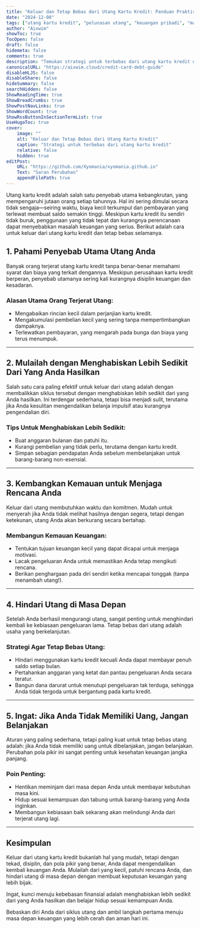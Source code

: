 ```yaml
---
title: "Keluar dan Tetap Bebas dari Utang Kartu Kredit: Panduan Praktis"
date: "2024-12-08"
tags: ["utang kartu kredit", "pelunasan utang", "keuangan pribadi", "manajemen keuangan", "menghindari utang"]
author: "Aixwim"
showToc: true
TocOpen: false
draft: false
hidemeta: false
comments: true
description: "Temukan strategi untuk terbebas dari utang kartu kredit dan membangun masa depan keuangan yang lebih sehat. Pelajari cara mengelola pengeluaran, mengikuti rencana pembayaran, dan menghindari utang di masa depan."
canonicalURL: "https://aixwim.cloud/credit-card-debt-guide"
disableHLJS: false
disableShare: false
hideSummary: false
searchHidden: false
ShowReadingTime: true
ShowBreadCrumbs: true
ShowPostNavLinks: true
ShowWordCount: true
ShowRssButtonInSectionTermList: true
UseHugoToc: true
cover:
    image: ""
    alt: "Keluar dan Tetap Bebas dari Utang Kartu Kredit"
    caption: "Strategi untuk terbebas dari utang kartu kredit"
    relative: false
    hidden: true
editPost:
    URL: "https://github.com/Xyomania/xyomania.github.io"
    Text: "Saran Perubahan"
    appendFilePath: true
---
```


Utang kartu kredit adalah salah satu penyebab utama kebangkrutan, yang mempengaruhi jutaan orang setiap tahunnya. Hal ini sering dimulai secara tidak sengaja—seiring waktu, biaya kecil terkumpul dan pembayaran yang terlewat membuat saldo semakin tinggi. Meskipun kartu kredit itu sendiri tidak buruk, penggunaan yang tidak tepat dan kurangnya perencanaan dapat menyebabkan masalah keuangan yang serius. Berikut adalah cara untuk keluar dari utang kartu kredit dan tetap bebas selamanya.

<!--more-->

## 1. Pahami Penyebab Utama Utang Anda  

Banyak orang terjerat utang kartu kredit tanpa benar-benar memahami syarat dan biaya yang terkait dengannya. Meskipun perusahaan kartu kredit berperan, penyebab utamanya sering kali kurangnya disiplin keuangan dan kesadaran.

### Alasan Utama Orang Terjerat Utang:
- Mengabaikan rincian kecil dalam perjanjian kartu kredit.
- Mengakumulasi pembelian kecil yang sering tanpa mempertimbangkan dampaknya.
- Terlewatkan pembayaran, yang mengarah pada bunga dan biaya yang terus menumpuk.

---

## 2. Mulailah dengan Menghabiskan Lebih Sedikit Dari Yang Anda Hasilkan  

Salah satu cara paling efektif untuk keluar dari utang adalah dengan membalikkan siklus tersebut dengan menghabiskan lebih sedikit dari yang Anda hasilkan. Ini terdengar sederhana, tetapi bisa menjadi sulit, terutama jika Anda kesulitan mengendalikan belanja impulsif atau kurangnya pengendalian diri.

### Tips Untuk Menghabiskan Lebih Sedikit:
- Buat anggaran bulanan dan patuhi itu.
- Kurangi pembelian yang tidak perlu, terutama dengan kartu kredit.
- Simpan sebagian pendapatan Anda sebelum membelanjakan untuk barang-barang non-esensial.

---

## 3. Kembangkan Kemauan untuk Menjaga Rencana Anda  

Keluar dari utang membutuhkan waktu dan komitmen. Mudah untuk menyerah jika Anda tidak melihat hasilnya dengan segera, tetapi dengan ketekunan, utang Anda akan berkurang secara bertahap.

### Membangun Kemauan Keuangan:
- Tentukan tujuan keuangan kecil yang dapat dicapai untuk menjaga motivasi.
- Lacak pengeluaran Anda untuk memastikan Anda tetap mengikuti rencana.
- Berikan penghargaan pada diri sendiri ketika mencapai tonggak (tanpa menambah utang!).

---

## 4. Hindari Utang di Masa Depan  

Setelah Anda berhasil mengurangi utang, sangat penting untuk menghindari kembali ke kebiasaan pengeluaran lama. Tetap bebas dari utang adalah usaha yang berkelanjutan.

### Strategi Agar Tetap Bebas Utang:
- Hindari menggunakan kartu kredit kecuali Anda dapat membayar penuh saldo setiap bulan.
- Pertahankan anggaran yang ketat dan pantau pengeluaran Anda secara teratur.
- Bangun dana darurat untuk menutupi pengeluaran tak terduga, sehingga Anda tidak tergoda untuk bergantung pada kartu kredit.

---

## 5. Ingat: Jika Anda Tidak Memiliki Uang, Jangan Belanjakan  

Aturan yang paling sederhana, tetapi paling kuat untuk tetap bebas utang adalah: jika Anda tidak memiliki uang untuk dibelanjakan, jangan belanjakan. Perubahan pola pikir ini sangat penting untuk kesehatan keuangan jangka panjang.

### Poin Penting:
- Hentikan meminjam dari masa depan Anda untuk membayar kebutuhan masa kini.
- Hidup sesuai kemampuan dan tabung untuk barang-barang yang Anda inginkan.
- Membangun kebiasaan baik sekarang akan melindungi Anda dari terjerat utang lagi.

---

## Kesimpulan  

Keluar dari utang kartu kredit bukanlah hal yang mudah, tetapi dengan tekad, disiplin, dan pola pikir yang benar, Anda dapat mengendalikan kembali keuangan Anda. Mulailah dari yang kecil, patuhi rencana Anda, dan hindari utang di masa depan dengan membuat keputusan keuangan yang lebih bijak. 

Ingat, kunci menuju kebebasan finansial adalah menghabiskan lebih sedikit dari yang Anda hasilkan dan belajar hidup sesuai kemampuan Anda.  

Bebaskan diri Anda dari siklus utang dan ambil langkah pertama menuju masa depan keuangan yang lebih cerah dan aman hari ini.
